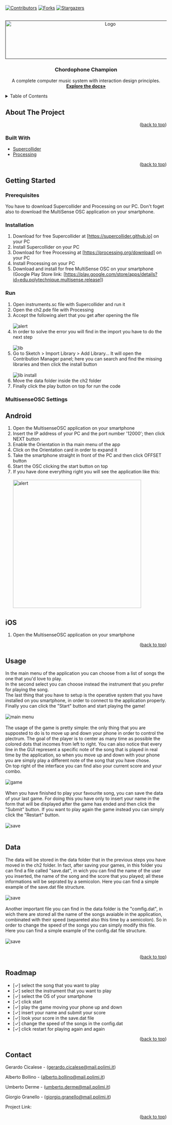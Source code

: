 <div id="top"></div>

<!-- PROJECT SHIELDS -->
[![Contributors][contributors-shield]][contributors-url]
[![Forks][forks-shield]][forks-url]
[![Stargazers][stars-shield]][stars-url]

<!-- PROJECT LOGO -->
<br />
<div align="center">
  <a href="">
    <img src="logo.png" alt="Logo" width="640" height="120">
  </a>

<h3 align="center">Chordophone Champion</h3>

  <p align="center">
   A complete computer music system with interaction design principles.
    <br />
    <a href=""><strong>Explore the docs»</strong></a>
    <br />
  </p>
</div>

<!-- TABLE OF CONTENTS -->
<details>
  <summary>Table of Contents</summary>
  <ol>
    <li>
      <a href="#about-the-project">About The Project</a>
      <ul>
        <li><a href="#built-with">Built With</a></li>
      </ul>
    </li>
    <li>
      <a href="#getting-started">Getting Started</a>
      <ul>
        <li><a href="#prerequisites">Prerequisites</a></li>
        <li><a href="#installation">Installation</a></li>
        <li><a href="#run">Run the Code</a></li>
        <li><a href="#MultisenseOSC Settings">MultisenseOSC Settings</a></li>
      </ul>
    </li>
    <li><a href="#usage">Usage</a></li>
    <li><a href="#data">Data</a></li>
    <li><a href="#roadmap">Roadmap</a></li>
    <li><a href="#contact">Contact</a></li>

  </ol>
</details>

<!-- ABOUT THE PROJECT -->
## About The Project

<p align="right">(<a href="#top">back to top</a>)</p>

### Built With

* [Supercollider](https://supercollider.github.io/)
* [Processing](https://processing.org/)

<p align="right">(<a href="#top">back to top</a>)</p>

<!-- GETTING STARTED -->
## Getting Started

### Prerequisites
You have to download Supercollider and Processing on our PC.
Don't foget also to download the MultiSense OSC application on your smartphone.
### Installation

1. Download for free Supercollider at [https://supercollider.github.io] on your PC
2. Install Supercollider on your PC
3. Download for free Processing at [https://processing.org/download] on your PC
4. Install Processing on your PC
5. Download and install for free MultiSense OSC on your smartphone (Google Play Store link: [https://play.google.com/store/apps/details?id=edu.polytechnique.multisense.release])

### Run
1. Open instruments.sc file with Supercollider and run it
2. Open the ch2.pde file with Processing
3. Accept the following alert that you get after opening the file <br></br><img src="alert.png" alt="alert">
4. In order to solve the error you will find in the import you have to do the next step <br></br><img src="lib.png" alt="lib">
5. Go to Sketch > Import Library > Add Library... It will open the Contribution Manager panel; here you can search and find the missing libraries and then click the install button <br></br><img src="lib_install.png" alt="lib install"> 
6. Move the data folder inside the ch2 folder
7. Finally click the play button on top for run the code

### MultisenseOSC Settings
## Android
1. Open the MultisenseOSC application on your smartphone
2. Insert the IP address of your PC and the port number '12000'; then click NEXT button
3. Enable the Orientation in tha main menu of the app
4. Click on the Orientation card in order to expand it
5. Take the smartphone straight in front of the PC and then click OFFSET button
6. Start the OSC clicking the start button on top
7. If you have done everything right you will see the application like this:<br></br><img src="multisense.jpeg" alt="alert" height="400px">

## iOS
1. Open the MultisenseOSC application on your smartphone



<p align="right">(<a href="#top">back to top</a>)</p>

<!-- USAGE EXAMPLES -->
## Usage
In the main menu of the application you can choose from a list of songs the one that you'd love to play.<br>
In the second select you can choose instead the instrument that you prefer for playing the song.<br>
The last thing that you have to setup is the operative system that you have installed on you smartphone, in order to connect to the application properly.<br>
Finally you can click the "Start" button and start playing the game!<br></br>
<img src="main_menu.png" alt="main menu"><br></br>
The usage of the game is pretty simple: the only thing that you are supposted to do is to move up and down your phone in order to control the plectrum. The goal of the player is to center as many time as possible the colored dots that incomes from left to right. You can also notice that every line in the GUI represent a specific note of the song that is played in real time by the application, so when you move up and down with your phone you are simply play a different note of the song that you have chose.<br>
On top right of the interface you can find also your current score and your combo.<br></br>
<img src="game.png" alt="game"><br></br>
When you have finished to play your favourite song, you can save the data of your last game. For doing this you have only to insert your name in the form that will be displayed after the game has ended and then click the "Submit" button. If you want to play again the game instead you can simply click the "Restart" button.<br></br>
<img src="save.png" alt="save"><br></br>

## Data
The data will be stored in the data folder that in the previous steps you have moved in the ch2 folder. In fact, after saving your games, in this folder you can find a file called "save.dat", in wich you can find the name of the user you inserted, the name of the song and the score that you played; all these informations will be seprated by a semicolon. Here you can find a simple example of the save.dat file structure.<br></br>
<img src="save_dat.png" alt="save"><br></br>
Another important file you can find in the data folder is the "comfig.dat", in wich there are stored all the name of the songs avaiable in the application, combinated with their speed (separeted also this time by a semicolon). So in order to change the speed of the songs you can simply modify this file. Here you can find a simple example of the config.dat file structure.<br></br>
<img src="config_dat.png" alt="save"><br></br>


<p align="right">(<a href="#top">back to top</a>)</p>

<!-- ROADMAP -->
## Roadmap

- [✓] select the song that you want to play
- [✓] select the instrument that you want to play
- [✓] select the OS of your smartphone
- [✓] click start 
- [✓] play the game moving your phone up and down
- [✓] insert your name and submit your score 
- [✓] look your score in the save.dat file
- [✓] change the speed of the songs in the config.dat
- [✓] click restart for playing again and again

<p align="right">(<a href="#top">back to top</a>)</p>

<!-- CONTACT -->
## Contact

Gerardo Cicalese - (gerardo.cicalese@mail.polimi.it) </p>
Alberto Bollino - (alberto.bollino@mail.polimi.it) </p>
Umberto Derme - (umberto.derme@mail.polimi.it) </p>
Giorgio Granello - (giorgio.granello@mail.polimi.it) </p>

Project Link: []()

<p align="right">(<a href="#top">back to top</a>)</p>

<!-- MARKDOWN LINKS & IMAGES -->
<!-- https://www.markdownguide.org/basic-syntax/#reference-style-links -->
[contributors-shield]: https://img.shields.io/github/contributors/polimi-cmls-22/group7-hw-SC-Radical_Geeks.svg?style=for-the-badge
[contributors-url]: https://github.com/polimi-cmls-22/group7-hw-SC-Radical_Geeks/graphs/contributors
[forks-shield]: https://img.shields.io/github/forks/polimi-cmls-22/group7-hw-SC-Radical_Geeks.svg?style=for-the-badge
[forks-url]: https://github.com/polimi-cmls-22/group7-hw-SC-Radical_Geeks/network/members
[stars-shield]: https://img.shields.io/github/stars/polimi-cmls-22/group7-hw-SC-Radical_Geeks.svg?style=for-the-badge
[stars-url]: https://github.com/polimi-cmls-22/group7-hw-SC-Radical_Geeks/stargazers
